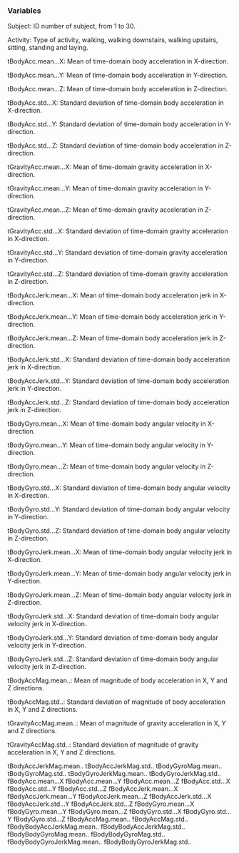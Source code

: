 ### Variables

Subject: ID number of subject, from 1 to 30.

Activity: Type of activity, walking, walking downstairs, walking
upstairs, sitting, standing and laying.

tBodyAcc.mean…X: Mean of time-domain body acceleration in X-direction.

tBodyAcc.mean…Y: Mean of time-domain body acceleration in Y-direction.

tBodyAcc.mean…Z: Mean of time-domain body acceleration in Z-direction.

tBodyAcc.std…X: Standard deviation of time-domain body acceleration in
X-direction.

tBodyAcc.std…Y: Standard deviation of time-domain body acceleration in
Y-direction.

tBodyAcc.std…Z: Standard deviation of time-domain body acceleration in
Z-direction.

tGravityAcc.mean…X: Mean of time-domain gravity acceleration in
X-direction.

tGravityAcc.mean…Y: Mean of time-domain gravity acceleration in
Y-direction.

tGravityAcc.mean…Z: Mean of time-domain gravity acceleration in
Z-direction.

tGravityAcc.std…X: Standard deviation of time-domain gravity
acceleration in X-direction.

tGravityAcc.std…Y: Standard deviation of time-domain gravity
acceleration in Y-direction.

tGravityAcc.std…Z: Standard deviation of time-domain gravity
acceleration in Z-direction.

tBodyAccJerk.mean…X: Mean of time-domain body acceleration jerk in
X-direction.

tBodyAccJerk.mean…Y: Mean of time-domain body acceleration jerk in
Y-direction.

tBodyAccJerk.mean…Z: Mean of time-domain body acceleration jerk in
Z-direction.

tBodyAccJerk.std…X: Standard deviation of time-domain body acceleration
jerk in X-direction.

tBodyAccJerk.std…Y: Standard deviation of time-domain body acceleration
jerk in Y-direction.

tBodyAccJerk.std…Z: Standard deviation of time-domain body acceleration
jerk in Z-direction.

tBodyGyro.mean…X: Mean of time-domain body angular velocity in
X-direction.

tBodyGyro.mean…Y: Mean of time-domain body angular velocity in
Y-direction.

tBodyGyro.mean…Z: Mean of time-domain body angular velocity in
Z-direction.

tBodyGyro.std…X: Standard deviation of time-domain body angular velocity
in X-direction.

tBodyGyro.std…Y: Standard deviation of time-domain body angular velocity
in Y-direction.

tBodyGyro.std…Z: Standard deviation of time-domain body angular velocity
in Z-direction.

tBodyGyroJerk.mean…X: Mean of time-domain body angular velocity jerk in
X-direction.

tBodyGyroJerk.mean…Y: Mean of time-domain body angular velocity jerk in
Y-direction.

tBodyGyroJerk.mean…Z: Mean of time-domain body angular velocity jerk in
Z-direction.

tBodyGyroJerk.std…X: Standard deviation of time-domain body angular
velocity jerk in X-direction.

tBodyGyroJerk.std…Y: Standard deviation of time-domain body angular
velocity jerk in Y-direction.

tBodyGyroJerk.std…Z: Standard deviation of time-domain body angular
velocity jerk in Z-direction.

tBodyAccMag.mean..: Mean of magnitude of body acceleration in X, Y and Z
directions.

tBodyAccMag.std..: Standard deviation of magnitude of body acceleration
in X, Y and Z directions.

tGravityAccMag.mean..: Mean of magnitude of gravity acceleration in X, Y
and Z directions.

tGravityAccMag.std..: Standard deviation of magnitude of gravity
acceleration in X, Y and Z directions.

tBodyAccJerkMag.mean.. tBodyAccJerkMag.std.. tBodyGyroMag.mean..
tBodyGyroMag.std.. tBodyGyroJerkMag.mean.. tBodyGyroJerkMag.std..
fBodyAcc.mean…X fBodyAcc.mean…Y fBodyAcc.mean…Z fBodyAcc.std…X
fBodyAcc.std…Y fBodyAcc.std…Z fBodyAccJerk.mean…X fBodyAccJerk.mean…Y
fBodyAccJerk.mean…Z fBodyAccJerk.std…X fBodyAccJerk.std…Y
fBodyAccJerk.std…Z fBodyGyro.mean…X fBodyGyro.mean…Y fBodyGyro.mean…Z
fBodyGyro.std…X fBodyGyro.std…Y fBodyGyro.std…Z fBodyAccMag.mean..
fBodyAccMag.std.. fBodyBodyAccJerkMag.mean.. fBodyBodyAccJerkMag.std..
fBodyBodyGyroMag.mean.. fBodyBodyGyroMag.std..
fBodyBodyGyroJerkMag.mean.. fBodyBodyGyroJerkMag.std..
